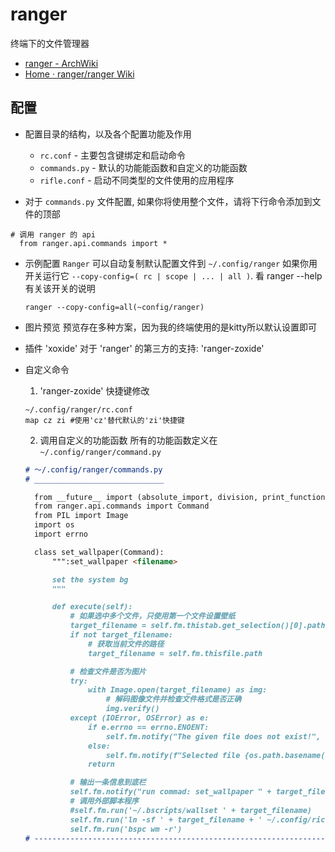 # ranger
终端下的文件管理器

- [ranger - ArchWiki](https://wiki.archlinux.org/title/Ranger)
- [Home · ranger/ranger Wiki](https://github.com/ranger/ranger/wiki)

## 配置
- 配置目录的结构，以及各个配置功能及作用
    - `rc.conf` - 主要包含键绑定和启动命令
    - `commands.py` - 默认的功能能函数和自定义的功能函数
    - `rifle.conf` - 启动不同类型的文件使用的应用程序

- 对于 `commands.py` 文件配置, 如果你将使用整个文件，请将下行命令添加到文件的顶部
 
 ```
 # 调用 ranger 的 api
   from ranger.api.commands import *
 ```

- 示例配置
  `Ranger` 可以自动复制默认配置文件到 `~/.config/ranger` 如果你用开关运行它 `--copy-config=( rc | scope | ... | all )`. 看 ranger --help有关该开关的说明

  `ranger --copy-config=all(~config/ranger)`


- 图片预览
  预览存在多种方案，因为我的终端使用的是kitty所以默认设置即可

- 插件
  'xoxide' 对于 'ranger' 的第三方的支持: 'ranger-zoxide'

- 自定义命令
  1. 'ranger-zoxide' 快捷键修改
  ```
  ~/.config/ranger/rc.conf
  map cz zi #使用'cz'替代默认的'zi'快捷键
  ```

  2. 调用自定义的功能函数
  所有的功能函数定义在 `~/.config/ranger/command.py`
  ```markdown
  # ～/.config/ranger/commands.py
  # _____________________________

    from __future__ import (absolute_import, division, print_function)
    from ranger.api.commands import Command
    from PIL import Image
    import os
    import errno

    class set_wallpaper(Command):
        """:set_wallpaper <filename>

        set the system bg
        """

        def execute(self):
            # 如果选中多个文件，只使用第一个文件设置壁纸
            target_filename = self.fm.thistab.get_selection()[0].path if len(self.fm.thistab.get_selection()) > 0 else None
            if not target_filename:
                # 获取当前文件的路径
                target_filename = self.fm.thisfile.path

            # 检查文件是否为图片
            try:
                with Image.open(target_filename) as img:
                    # 解码图像文件并检查文件格式是否正确
                    img.verify()
            except (IOError, OSError) as e:
                if e.errno == errno.ENOENT:
                    self.fm.notify("The given file does not exist!", bad=True)
                else:
                    self.fm.notify(f"Selected file {os.path.basename(target_filename)} is not an image.", bad=True)
                return

            # 输出一条信息到底栏
            self.fm.notify("run commad: set_wallpaper " + target_filename)
            # 调用外部脚本程序
            #self.fm.run('~/.bscripts/wallset ' + target_filename)
            self.fm.run('ln -sf ' + target_filename + ' ~/.config/rice_assets/Images/wallpaper.png')
            self.fm.run('bspc wm -r')
  # ---------------------------------------------------------------------------
  ```
